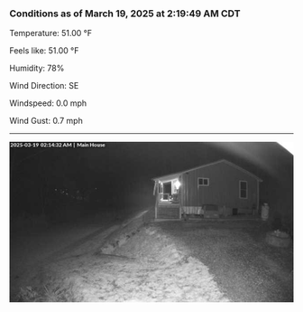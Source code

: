 ### Conditions as of March 19, 2025 at 2:19:49 AM CDT 

Temperature: 51.00 &deg;F

Feels like: 51.00 &deg;F

Humidity: 78%

Wind Direction: SE

Windspeed: 0.0 mph

Wind Gust: 0.7 mph

---

<img src="./images/latest.jpeg"/>

